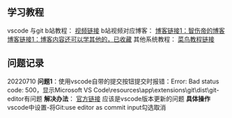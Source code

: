 <!--
 * @Description: 
 * @Author: luoxu
 * @Date: 2022-07-10 21:45:47
 * @LastEditTime: 2022-07-10 22:21:48
 * @LastEditors: luoxu
 * @Reference: 
-->
## 学习教程
vscode 与git b站教程：
[视频链接](https://www.bilibili.com/video/BV1h7411f7Ew?spm_id_from=333.337.search-card.all.click&vd_source=5e52f88f26ee5bb22e1aa092d48c5a1e
)
b站视频对应博客：
[博客链接1：智伤帝的博客](https://blog.l0v0.com/posts/94ffdbdf.html)
[博客链接1：博客内容还可以学其他的，已收藏](https://blog.l0v0.com/posts/a91a4c58.html)
其他系统教程：
[菜鸟教程链接](https://www.runoob.com/git/git-tutorial.htmlv)

## 问题记录
20220710
**问题1**：使用vscode自带的提交按钮提交时报错：Error: Bad status code: 500，显示Microsoft VS Code\resources\app\extensions\git\dist\git-editor有问题
**解决办法**：
[官方链接](https://github.com/microsoft/vscode/issues/154449)
应该是vscode版本更新的问题
**具体操作**
vscode中设置-将Git:use editor as commit input勾选取消
